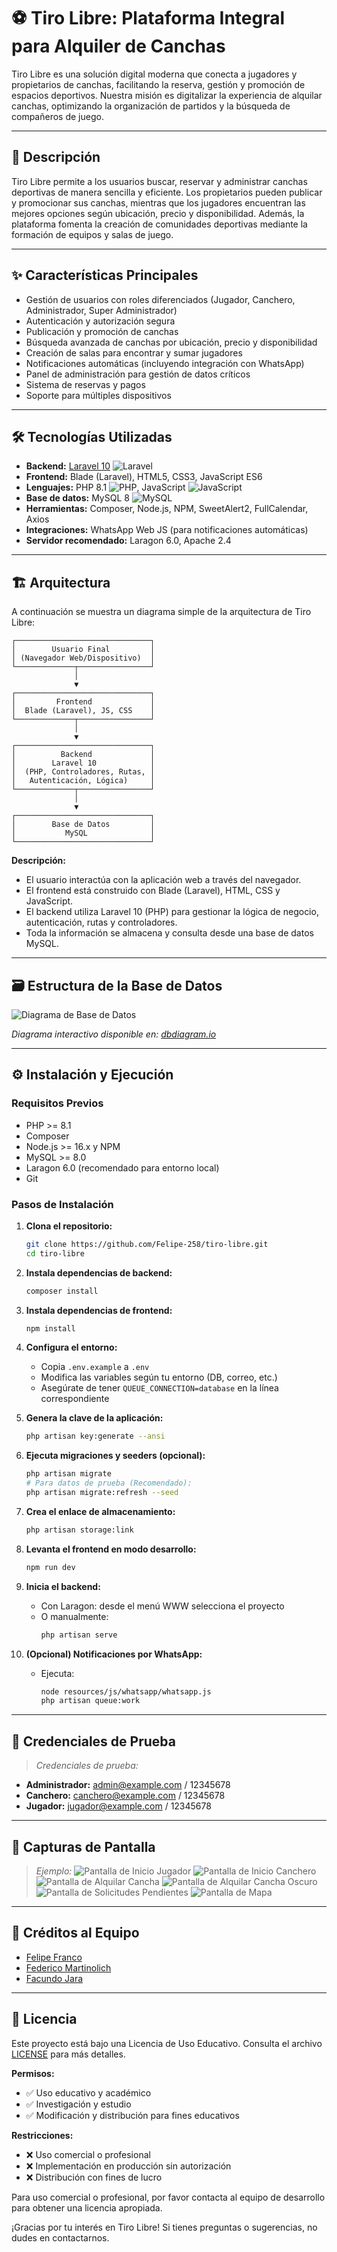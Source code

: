 # ⚽ Tiro Libre: Plataforma Integral para Alquiler de Canchas

Tiro Libre es una solución digital moderna que conecta a jugadores y propietarios de canchas, facilitando la reserva, gestión y promoción de espacios deportivos. Nuestra misión es digitalizar la experiencia de alquilar canchas, optimizando la organización de partidos y la búsqueda de compañeros de juego.

---

## 🚀 Descripción

Tiro Libre permite a los usuarios buscar, reservar y administrar canchas deportivas de manera sencilla y eficiente. Los propietarios pueden publicar y promocionar sus canchas, mientras que los jugadores encuentran las mejores opciones según ubicación, precio y disponibilidad. Además, la plataforma fomenta la creación de comunidades deportivas mediante la formación de equipos y salas de juego.

---

## ✨ Características Principales

- Gestión de usuarios con roles diferenciados (Jugador, Canchero, Administrador, Super Administrador)
- Autenticación y autorización segura
- Publicación y promoción de canchas
- Búsqueda avanzada de canchas por ubicación, precio y disponibilidad
- Creación de salas para encontrar y sumar jugadores
- Notificaciones automáticas (incluyendo integración con WhatsApp)
- Panel de administración para gestión de datos críticos
- Sistema de reservas y pagos
- Soporte para múltiples dispositivos

---

## 🛠️ Tecnologías Utilizadas

- **Backend:** [Laravel 10](https://laravel.com/) ![Laravel](https://img.shields.io/badge/Laravel-10.x-red?logo=laravel)
- **Frontend:** Blade (Laravel), HTML5, CSS3, JavaScript ES6
- **Lenguajes:** PHP 8.1 ![PHP](https://img.shields.io/badge/PHP-8.1-blue?logo=php), JavaScript ![JavaScript](https://img.shields.io/badge/JavaScript-ES6-yellow?logo=javascript)
- **Base de datos:** MySQL 8 ![MySQL](https://img.shields.io/badge/MySQL-8.0-blue?logo=mysql)
- **Herramientas:** Composer, Node.js, NPM, SweetAlert2, FullCalendar, Axios
- **Integraciones:** WhatsApp Web JS (para notificaciones automáticas)
- **Servidor recomendado:** Laragon 6.0, Apache 2.4
---

## 🏗️ Arquitectura

A continuación se muestra un diagrama simple de la arquitectura de Tiro Libre:

```
┌──────────────────────────────┐
│        Usuario Final         │
│ (Navegador Web/Dispositivo)  │
└─────────────┬────────────────┘
              │
              ▼
┌──────────────────────────────┐
│         Frontend             │
│  Blade (Laravel), JS, CSS    │
└─────────────┬────────────────┘
              │
              ▼
┌──────────────────────────────┐
│          Backend             │
│        Laravel 10            │
│  (PHP, Controladores, Rutas, │
│   Autenticación, Lógica)     │
└─────────────┬────────────────┘
              │
              ▼
┌──────────────────────────────┐
│        Base de Datos         │
│           MySQL              │
└──────────────────────────────┘
```

**Descripción:**
- El usuario interactúa con la aplicación web a través del navegador.
- El frontend está construido con Blade (Laravel), HTML, CSS y JavaScript.
- El backend utiliza Laravel 10 (PHP) para gestionar la lógica de negocio, autenticación, rutas y controladores.
- Toda la información se almacena y consulta desde una base de datos MySQL.

---

## 🗃️ Estructura de la Base de Datos

![Diagrama de Base de Datos](./docs/diagrama-bd.png)

*Diagrama interactivo disponible en: [dbdiagram.io](https://dbdiagram.io/d/tiro-libre-68b5a733777b52b76c80ca67)*

---

## ⚙️ Instalación y Ejecución

### Requisitos Previos

- PHP >= 8.1
- Composer
- Node.js >= 16.x y NPM
- MySQL >= 8.0
- Laragon 6.0 (recomendado para entorno local)
- Git

### Pasos de Instalación

1. **Clona el repositorio:**
   ```bash
   git clone https://github.com/Felipe-258/tiro-libre.git
   cd tiro-libre
   ```

2. **Instala dependencias de backend:**
   ```bash
   composer install
   ```

3. **Instala dependencias de frontend:**
   ```bash
   npm install
   ```

4. **Configura el entorno:**
   - Copia `.env.example` a `.env`
   - Modifica las variables según tu entorno (DB, correo, etc.)
   - Asegúrate de tener `QUEUE_CONNECTION=database` en la línea correspondiente

5. **Genera la clave de la aplicación:**
   ```bash
   php artisan key:generate --ansi
   ```

6. **Ejecuta migraciones y seeders (opcional):**
   ```bash
   php artisan migrate
   # Para datos de prueba (Recomendado):
   php artisan migrate:refresh --seed
   ```

7. **Crea el enlace de almacenamiento:**
   ```bash
   php artisan storage:link
   ```

8. **Levanta el frontend en modo desarrollo:**
   ```bash
   npm run dev
   ```

9. **Inicia el backend:**
   - Con Laragon: desde el menú WWW selecciona el proyecto
   - O manualmente:
     ```bash
     php artisan serve
     ```

10. **(Opcional) Notificaciones por WhatsApp:**
    - Ejecuta:
      ```bash
      node resources/js/whatsapp/whatsapp.js
      php artisan queue:work
      ```

---

## 🧪 Credenciales de Prueba

> _Credenciales de prueba:_
- **Administrador:** admin@example.com / 12345678
- **Canchero:** canchero@example.com / 12345678
- **Jugador:** jugador@example.com / 12345678

---

## 📸 Capturas de Pantalla

> _Ejemplo:_
> ![Pantalla de Inicio Jugador](./docs/home-jugador.png)
> ![Pantalla de Inicio Canchero](./docs/home-canchero.png)
> ![Pantalla de Alquilar Cancha](./docs/cancha.png)
> ![Pantalla de Alquilar Cancha Oscuro](./docs/cancha-oscuro.png)
> ![Pantalla de Solicitudes Pendientes](./docs/solicitudes-pendientes.png)
> ![Pantalla de Mapa](./docs/mapa.png)


---

## 👥 Créditos al Equipo

- [Felipe Franco](https://github.com/Felipe-258)
- [Federico Martinolich](https://github.com/FedericoMartinolich)
- [Facundo Jara](https://github.com/P2jaraFacundo)

---

## 📄 Licencia

Este proyecto está bajo una Licencia de Uso Educativo. Consulta el archivo [LICENSE](./LICENSE) para más detalles.

**Permisos:**
- ✅ Uso educativo y académico
- ✅ Investigación y estudio
- ✅ Modificación y distribución para fines educativos

**Restricciones:**
- ❌ Uso comercial o profesional
- ❌ Implementación en producción sin autorización
- ❌ Distribución con fines de lucro

Para uso comercial o profesional, por favor contacta al equipo de desarrollo para obtener una licencia apropiada.

¡Gracias por tu interés en Tiro Libre! Si tienes preguntas o sugerencias, no dudes en contactarnos.
